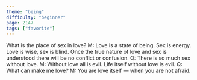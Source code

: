 ```yaml
---
theme: "being"
difficulty: "beginner"
page: 2147
tags: ["favorite"]
---
```


What is the place of sex in love? M: Love is a state of being. Sex is energy. Love is wise, sex is blind. Once the true nature of love and sex is understood there will be no conflict or confusion. Q: There is so much sex without love. M: Without love all is evil. Life itself without love is evil. Q: What can make me love? M: You are love itself — when you are not afraid.